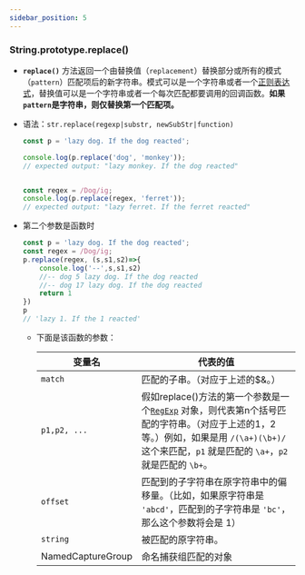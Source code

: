 ```yaml
---
sidebar_position: 5
---
```


### String.prototype.replace()

- **`replace()`** 方法返回一个由替换值（`replacement`）替换部分或所有的模式（`pattern`）匹配项后的新字符串。模式可以是一个字符串或者一个[正则表达式](https://developer.mozilla.org/zh-CN/docs/Web/JavaScript/Reference/Global_Objects/RegExp)，替换值可以是一个字符串或者一个每次匹配都要调用的回调函数。**如果`pattern`是字符串，则仅替换第一个匹配项。**

- 语法：`str.replace(regexp|substr, newSubStr|function)`

  ```js
  const p = 'lazy dog. If the dog reacted';
  
  console.log(p.replace('dog', 'monkey'));
  // expected output: "lazy monkey. If the dog reacted"
  
  
  const regex = /Dog/ig;
  console.log(p.replace(regex, 'ferret'));
  // expected output: "lazy ferret. If the ferret reacted"
  
  ```

- 第二个参数是函数时

  ```js
  const p = 'lazy dog. If the dog reacted';
  const regex = /Dog/ig;
  p.replace(regex, (s,s1,s2)=>{
      console.log('--',s,s1,s2)
      //-- dog 5 lazy dog. If the dog reacted
      //-- dog 17 lazy dog. If the dog reacted
      return 1
  })
  p
  // 'lazy 1. If the 1 reacted'
  ```

  - 下面是该函数的参数：

    | 变量名            | 代表的值                                                     |
    | ----------------- | ------------------------------------------------------------ |
    | `match`           | 匹配的子串。（对应于上述的$&。）                             |
    | `p1,p2, ...`      | 假如replace()方法的第一个参数是一个[`RegExp`](https://developer.mozilla.org/zh-CN/docs/Web/JavaScript/Reference/Global_Objects/RegExp) 对象，则代表第n个括号匹配的字符串。（对应于上述的$1，$2等。）例如，如果是用 `/(\a+)(\b+)/` 这个来匹配，`p1` 就是匹配的 `\a+`，`p2` 就是匹配的 `\b+`。 |
    | `offset`          | 匹配到的子字符串在原字符串中的偏移量。（比如，如果原字符串是 `'abcd'`，匹配到的子字符串是 `'bc'`，那么这个参数将会是 1） |
    | `string`          | 被匹配的原字符串。                                           |
    | NamedCaptureGroup | 命名捕获组匹配的对象                                         |